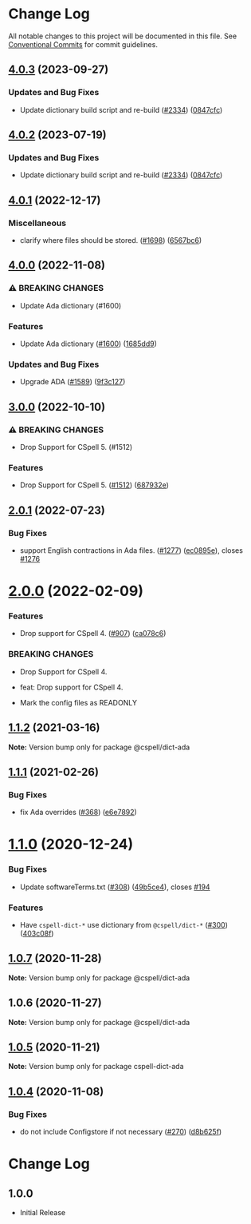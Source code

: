# Change Log

All notable changes to this project will be documented in this file.
See [Conventional Commits](https://conventionalcommits.org) for commit guidelines.

## [4.0.3](https://github.com/kevintraver/cspell-dicts/compare/@cspell/dict-ada-v4.0.2...@cspell/dict-ada@4.0.3) (2023-09-27)


### Updates and Bug Fixes

* Update dictionary build script and re-build ([#2334](https://github.com/kevintraver/cspell-dicts/issues/2334)) ([0847cfc](https://github.com/kevintraver/cspell-dicts/commit/0847cfc9623018940e7761e08eeba0ec7c0a320e))

## [4.0.2](https://github.com/streetsidesoftware/cspell-dicts/compare/@cspell/dict-ada@4.0.1...@cspell/dict-ada@4.0.2) (2023-07-19)


### Updates and Bug Fixes

* Update dictionary build script and re-build ([#2334](https://github.com/streetsidesoftware/cspell-dicts/issues/2334)) ([0847cfc](https://github.com/streetsidesoftware/cspell-dicts/commit/0847cfc9623018940e7761e08eeba0ec7c0a320e))

## [4.0.1](https://github.com/streetsidesoftware/cspell-dicts/compare/@cspell/dict-ada@4.0.0...@cspell/dict-ada@4.0.1) (2022-12-17)


### Miscellaneous

* clarify where files should be stored. ([#1698](https://github.com/streetsidesoftware/cspell-dicts/issues/1698)) ([6567bc6](https://github.com/streetsidesoftware/cspell-dicts/commit/6567bc62130404cb32945bdcc3bf07316c839396))

## [4.0.0](https://github.com/streetsidesoftware/cspell-dicts/compare/@cspell/dict-ada@3.0.0...@cspell/dict-ada@4.0.0) (2022-11-08)


### ⚠ BREAKING CHANGES

* Update Ada dictionary (#1600)

### Features

* Update Ada dictionary ([#1600](https://github.com/streetsidesoftware/cspell-dicts/issues/1600)) ([1685dd9](https://github.com/streetsidesoftware/cspell-dicts/commit/1685dd95a20601b66c67bf834ecbf5794b9f556b))


### Updates and Bug Fixes

* Upgrade ADA ([#1589](https://github.com/streetsidesoftware/cspell-dicts/issues/1589)) ([9f3c127](https://github.com/streetsidesoftware/cspell-dicts/commit/9f3c127c94561df1098ee8cb936f1929b2b2df5e))

## [3.0.0](https://github.com/streetsidesoftware/cspell-dicts/compare/@cspell/dict-ada@2.0.1...@cspell/dict-ada@3.0.0) (2022-10-10)


### ⚠ BREAKING CHANGES

* Drop Support for CSpell 5. (#1512)

### Features

* Drop Support for CSpell 5. ([#1512](https://github.com/streetsidesoftware/cspell-dicts/issues/1512)) ([687932e](https://github.com/streetsidesoftware/cspell-dicts/commit/687932e187e4bce87d7904e3a2e53dd6de6ac372))

## [2.0.1](https://github.com/streetsidesoftware/cspell-dicts/compare/@cspell/dict-ada@2.0.0...@cspell/dict-ada@2.0.1) (2022-07-23)


### Bug Fixes

* support English contractions in Ada files. ([#1277](https://github.com/streetsidesoftware/cspell-dicts/issues/1277)) ([ec0895e](https://github.com/streetsidesoftware/cspell-dicts/commit/ec0895e2f4f0728f27df111036513c80000245b1)), closes [#1276](https://github.com/streetsidesoftware/cspell-dicts/issues/1276)



# [2.0.0](https://github.com/streetsidesoftware/cspell-dicts/compare/@cspell/dict-ada@1.1.2...@cspell/dict-ada@2.0.0) (2022-02-09)


### Features

* Drop support for CSpell 4. ([#907](https://github.com/streetsidesoftware/cspell-dicts/issues/907)) ([ca078c6](https://github.com/streetsidesoftware/cspell-dicts/commit/ca078c6a2e188cc3cf6276db1ba7e007f0f06f27))


### BREAKING CHANGES

* Drop Support for CSpell 4.

* feat: Drop support for CSpell 4.
* Mark the config files as READONLY





## [1.1.2](https://github.com/streetsidesoftware/cspell-dicts/compare/@cspell/dict-ada@1.1.1...@cspell/dict-ada@1.1.2) (2021-03-16)

**Note:** Version bump only for package @cspell/dict-ada





## [1.1.1](https://github.com/streetsidesoftware/cspell-dicts/compare/@cspell/dict-ada@1.1.0...@cspell/dict-ada@1.1.1) (2021-02-26)


### Bug Fixes

* fix Ada overrides ([#368](https://github.com/streetsidesoftware/cspell-dicts/issues/368)) ([e6e7892](https://github.com/streetsidesoftware/cspell-dicts/commit/e6e789255f52720d03046c6b876b3c8e78df4519))





# [1.1.0](https://github.com/streetsidesoftware/cspell-dicts/compare/@cspell/dict-ada@1.0.7...@cspell/dict-ada@1.1.0) (2020-12-24)


### Bug Fixes

* Update softwareTerms.txt ([#308](https://github.com/streetsidesoftware/cspell-dicts/issues/308)) ([49b5ce4](https://github.com/streetsidesoftware/cspell-dicts/commit/49b5ce4a2436f3c99969d6425128d55f84c8a7fc)), closes [#194](https://github.com/streetsidesoftware/cspell-dicts/issues/194)


### Features

* Have `cspell-dict-*` use dictionary from `@cspell/dict-*` ([#300](https://github.com/streetsidesoftware/cspell-dicts/issues/300)) ([403c08f](https://github.com/streetsidesoftware/cspell-dicts/commit/403c08fbd1d11a083f586e591b87ef9a47f71944))





## [1.0.7](https://github.com/streetsidesoftware/cspell-dicts/compare/@cspell/dict-ada@1.0.6...@cspell/dict-ada@1.0.7) (2020-11-28)

**Note:** Version bump only for package @cspell/dict-ada





## 1.0.6 (2020-11-27)

**Note:** Version bump only for package @cspell/dict-ada





## [1.0.5](https://github.com/streetsidesoftware/cspell-dicts/compare/cspell-dict-ada@1.0.4...cspell-dict-ada@1.0.5) (2020-11-21)

**Note:** Version bump only for package cspell-dict-ada

## [1.0.4](https://github.com/streetsidesoftware/cspell-dicts/compare/cspell-dict-ada@1.0.3...cspell-dict-ada@1.0.4) (2020-11-08)

### Bug Fixes

- do not include Configstore if not necessary ([#270](https://github.com/streetsidesoftware/cspell-dicts/issues/270)) ([d8b625f](https://github.com/streetsidesoftware/cspell-dicts/commit/d8b625f2f42d5cc6c4a9390216ac1e5037886e44))

# Change Log

## 1.0.0

- Initial Release
